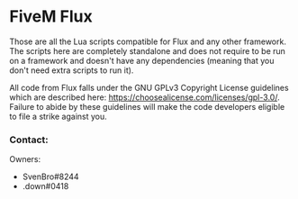 # FiveM Flux
Those are all the Lua scripts compatible for Flux and any other framework. The scripts here are completely standalone and does not require to be run on a framework and doesn't have any dependencies (meaning that you don't need extra scripts to run it).

All code from Flux falls under the GNU GPLv3 Copyright License guidelines which are described here: https://choosealicense.com/licenses/gpl-3.0/. Failure to abide by these guidelines will make the code developers eligible to file a strike against you.



### Contact:
Owners:
- SvenBro#8244
- .down#0418
